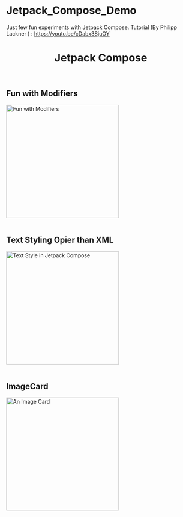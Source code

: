 # Jetpack_Compose_Demo
Just few fun experiments with Jetpack Compose. 
Tutorial (By Philipp Lackner ) : https://youtu.be/cDabx3SjuOY

<div align="center">
<h1>Jetpack Compose</h1>
</div>

<br>

## Fun with Modifiers
<img width="300px" height=auto src="https://user-images.githubusercontent.com/80385154/153731822-4d513861-5d16-4433-9c25-67c6fa7b3e59.jpeg" alt="Fun with Modifiers" />
<br><br>

## Text Styling Opier than XML
<img width="300px" height=auto src="https://user-images.githubusercontent.com/80385154/153731801-a6769a53-7f64-4a42-9368-2788b66e41c3.jpeg" alt="Text Style in Jetpack Compose" />
<br><br>

## ImageCard
<img width="300px" height=auto src="https://user-images.githubusercontent.com/80385154/153731844-1f303aa0-64f5-4d7b-962b-9b5327e4e61b.jpeg" alt="An Image Card" />
<br><br>
